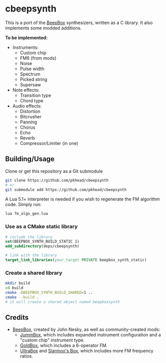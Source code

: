 # cbeepsynth
This is a port of the [BeepBox](https://beepbox.co) synthesizers, written as a C library. It also implements some modded additions.

**To be implemented:**
- Instruments:
    - Custom chip
    - FM6 (from mods)
    - Noise
    - Pulse width
    - Spectrum
    - Picked string
    - Supersaw
- Note effects:
    - Transition type
    - Chord type
- Audio effects:
    - Distortion
    - Bitcrusher
    - Panning
    - Chorus
    - Echo
    - Reverb
    - Compressor/Limiter (in one)

## Building/Usage
Clone or get this repository as a Git submodule
```bash
git clone https://github.com/pkhead/cbeepsynth
# or
git submodule add https://github.com/pkhead/cbeepsynth
```

A Lua 5.1+ interpreter is needed if you wish to regenerate the FM algorithm code. Simply run:
```bash
lua fm_algo_gen.lua
```

### Use as a CMake static library
```cmake
# include the library
set(BEEPBOX_SYNTH_BUILD_STATIC 1)
add_subdirectory(deps/cbeepsynth)

# link with the library
target_link_libraries(your_target PRIVATE beepbox_synth_static)
```

### Create a shared library
```bash
mkdir build
cd build
cmake -DBEEPBOX_SYNTH_BUILD_SHARED=1 ..
cmake --build .
# it will create a shared object named beepboxsynth
```

## Credits
- [BeepBox](https://beepbox.co/), created by John Nesky, as well as community-created mods:
    - [JummBox](https://jummb.us/), which includes expanded instrument configuration and a "custom chip" instrument type.
    - [GoldBox](https://aurysystem.github.io/), which includes a 6-operator FM.
    - [UltraBox](https://ultraabox.github.io/) and [Slarmoo's Box](https://slarmoo.github.io/slarmoosbox), which includes more FM frequency ratios.
